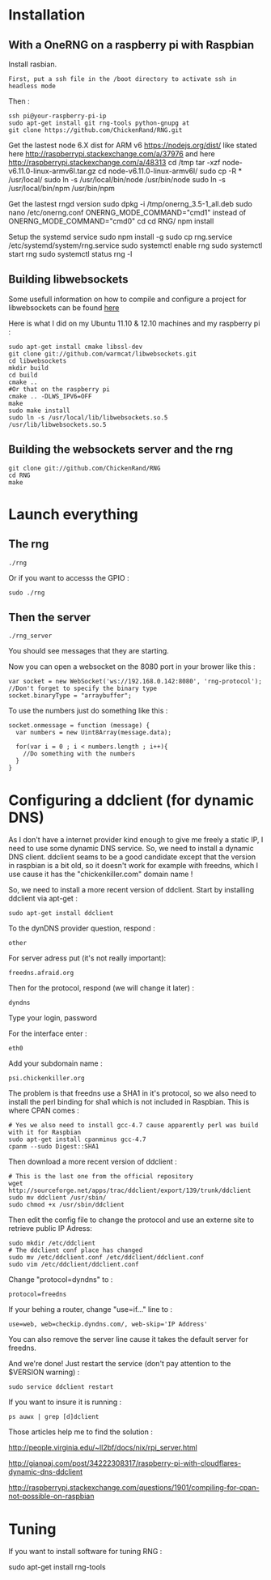 
# Installation

## With a OneRNG on a raspberry pi with Raspbian
Install rasbian.

    First, put a ssh file in the /boot directory to activate ssh in headless mode

Then :

    ssh pi@your-raspberry-pi-ip
    sudo apt-get install git rng-tools python-gnupg at
    git clone https://github.com/ChickenRand/RNG.git

Get the lastest node 6.X dist for ARM v6 https://nodejs.org/dist/ like stated here http://raspberrypi.stackexchange.com/a/37976 and here http://raspberrypi.stackexchange.com/a/48313
    cd /tmp
    tar -xzf node-v6.11.0-linux-armv6l.tar.gz
    cd node-v6.11.0-linux-armv6l/
    sudo cp -R * /usr/local/
    sudo ln -s /usr/local/bin/node /usr/bin/node
    sudo ln -s /usr/local/bin/npm /usr/bin/npm

Get the lastest rngd version
    sudo dpkg -i /tmp/onerng_3.5-1_all.deb
    sudo nano /etc/onerng.conf
    ONERNG_MODE_COMMAND="cmd1" instead of ONERNG_MODE_COMMAND="cmd0"
    cd
    cd RNG/
    npm install

Setup the systemd service
    sudo npm install -g
    sudo cp rng.service /etc/systemd/system/rng.service
    sudo systemctl enable rng
    sudo systemctl start rng
    sudo systemctl status rng -l


## Building libwebsockets

Some usefull information on how to compile and configure a project for libwebsockets can be found [here](http://martinsikora.com/libwebsockets-compiling-libraries-and-projects)

Here is what I did on my Ubuntu 11.10 & 12.10 machines and my raspberry pi :

    sudo apt-get install cmake libssl-dev
    git clone git://github.com/warmcat/libwebsockets.git
    cd libwebsockets
    mkdir build
    cd build
    cmake ..
    #Or that on the raspberry pi
    cmake .. -DLWS_IPV6=OFF
    make
    sudo make install
    sudo ln -s /usr/local/lib/libwebsockets.so.5 /usr/lib/libwebsockets.so.5

## Building the websockets server and the rng

    git clone git://github.com/ChickenRand/RNG
    cd RNG
    make

# Launch everything

## The rng
    ./rng

Or if you want to accesss the GPIO :

    sudo ./rng

## Then the server

    ./rng_server

You should see messages that they are starting.

Now you can open a websocket on the 8080 port in your brower like this :

    var socket = new WebSocket('ws://192.168.0.142:8080', 'rng-protocol');
    //Don't forget to specify the binary type
    socket.binaryType = "arraybuffer";

To use the numbers just do something like this :

    socket.onmessage = function (message) {
      var numbers = new Uint8Array(message.data);

      for(var i = 0 ; i < numbers.length ; i++){
        //Do something with the numbers
      }
    }

# Configuring a ddclient (for dynamic DNS)

As I don't have a internet provider kind enough to give me freely a static IP, I need to use some dynamic DNS service. So, we need to install a dynamic DNS client.
ddclient seams to be a good candidate except that the version in raspbian is a bit old, so it doesn't work for example with freedns, which I use cause it has the "chickenkiller.com" domain name !

So, we need to install a more recent version of ddclient.
Start by installing ddclient via apt-get :

    sudo apt-get install ddclient

To the dynDNS provider question, respond :

    other

For server adress put (it's not really important):

    freedns.afraid.org

Then for the protocol, respond (we will change it later) :

    dyndns

Type your login, password

For the interface enter :

    eth0

Add your subdomain name :

    psi.chickenkiller.org

The problem is that freedns use a SHA1 in it's protocol, so we also need to install the perl binding for sha1 which is not included in Raspbian. This is where CPAN comes :

    # Yes we also need to install gcc-4.7 cause apparently perl was build with it for Raspbian
    sudo apt-get install cpanminus gcc-4.7
    cpanm --sudo Digest::SHA1

Then download a more recent version of ddclient :

    # This is the last one from the official repository
    wget http://sourceforge.net/apps/trac/ddclient/export/139/trunk/ddclient
    sudo mv ddclient /usr/sbin/
    sudo chmod +x /usr/sbin/ddclient

Then edit the config file to change the protocol and use an externe site to retrieve public IP Adress:

    sudo mkdir /etc/ddclient
    # The ddclient conf place has changed
    sudo mv /etc/ddclient.conf /etc/ddclient/ddclient.conf
    sudo vim /etc/ddclient/ddclient.conf

Change "protocol=dyndns" to :

    protocol=freedns

If your behing a router, change "use=if..." line to :

    use=web, web=checkip.dyndns.com/, web-skip='IP Address'

You can also remove the server line cause it takes the default server for freedns.

And we're done! Just restart the service (don't pay attention to the $VERSION warning) :

    sudo service ddclient restart

If you want to insure it is running :

    ps auwx | grep [d]dclient


Those articles help me to find the solution :

http://people.virginia.edu/~ll2bf/docs/nix/rpi_server.html

http://gianpaj.com/post/34222308317/raspberry-pi-with-cloudflares-dynamic-dns-ddclient

http://raspberrypi.stackexchange.com/questions/1901/compiling-for-cpan-not-possible-on-raspbian

# Tuning

If you want to install software for tuning RNG :

sudo apt-get install rng-tools
